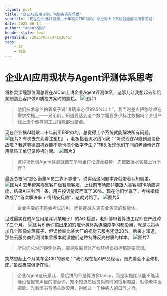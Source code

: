 ```yaml
---
layout: post
title: "企业AI应用评测，勿脱离实际场景"
subtitle: "现在企业搞AI就跟二十年前买ERP似的，总觉得上个系统就能解决所有问题"
date: 2025-06-14
author: "Agent樱桃"
header-style: text
permalink: /2025/06/14/163645/
tags: 
    - AI
    - 商业
---
```

# 企业AI应用现状与Agent评测体系思考

将格灵深瞳那位闫总要在AICon上讲企业Agent评测体系，这事儿让我想起去年给某制造业客户做AI质检方案时的尴尬。
![图片1](https://xingzheche.oss-cn-shenzhen.aliyuncs.com/mp/20250614/6568d2e563084295a0b17091021ca6d4.png)
> 他们技术总监拍着桌子说“准确率必须99.9%以上”，我当时差点把咖啡喷在需求文档上——兄弟们，知道要达到这个数字需要多少标注数据吗？关键产线上连个像样的工业相机都没装全。

现在企业搞AI就跟二十年前买ERP似的，总觉得上个系统就能解决所有问题。
![图片2](https://xingzheche.oss-cn-shenzhen.aliyuncs.com/mp/20250614/b9550c60e0b84a44827f7f1ff3878e44.png)
有次去东莞看注塑机厂，老板指着流水线问我：“听说现在AI能预测设备故障？我这套德国机器能不能也搞个数字孪生？”转头发现他们车间的老师傅还在用纸质工单记录停机时间。
![图片3](https://xingzheche.oss-cn-shenzhen.aliyuncs.com/mp/20250614/00ffa89a50034257960a303a70eae8b2.png)
> 这种场景谈Agent评测就像在旱地里讨论游泳姿势，先把数据水管接上行不行？

最近总被问“怎么衡量AI员工靠不靠谱”，说实话这问题本身就带着认知偏差。
![图片4](https://xingzheche.oss-cn-shenzhen.aliyuncs.com/mp/20250614/580cf5ebd8ba4e4d8a6ac1df8a83cfeb.png)
去年帮某零售客户做智能客服，上线前市场部非要跟人类客服PK响应速度，结果AI三秒回十条，用户投诉量反而涨了30%。现在他们学乖了，考核指标改成了“首次解决率 + 情绪安抚值”，这就对路了。
![图片5](https://xingzheche.oss-cn-shenzhen.aliyuncs.com/mp/20250614/2d9844cca5b7459c85a6d5d59cd3da36.png)
> 企业需要的不是会考试的AI，而是能融入真实业务流的智能体。

见过最实在的AI应用是深圳某电子厂的AOI检测，老师傅带着算法工程师在产线蹲了三个月。
![图片6](https://xingzheche.oss-cn-shenzhen.aliyuncs.com/mp/20250614/78d2a111222945d5a063d41d3f4ad93a.png)
他们搞出来的瑕疵分类体系连深度学习都没用，就是决策树加几个图像处理算子，但误检率比某大厂的视觉云服务还低20%。后来才知道，那些云服务商的测试集里根本就没他们这种特殊反光材质的样本。
![图片7](https://xingzheche.oss-cn-shenzhen.aliyuncs.com/mp/20250614/1a69dbfca278439bb5998ee1a0033815.png)
> 所以闫总说的评测体系，要是脱离具体产线环境谈指标都是耍流氓。

突然想起上个月某车企CIO的暴论：“我们现在招AI产品经理，首先看会不会修机床。”虽然极端但挺在理。
> 企业Agent这玩意儿，最后拼的不是算法多fancy，而是实施团队能不能读懂设备报警声里的潜台词，知不知道质检员偷懒时的惯用套路。就像老中医把脉，光看医书背汤头歌没用，得闻过一千种病人的口气才行。 